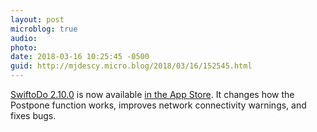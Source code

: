 ```yaml
---
layout: post
microblog: true
audio: 
photo: 
date: 2018-03-16 10:25:45 -0500
guid: http://mjdescy.micro.blog/2018/03/16/152545.html
---
```

[SwiftoDo 2.10.0](https://swiftodoapp.com) is now available [in the App Store](https://itunes.apple.com/us/app/swiftodo-task-list-for-todo.txt/id1073798440?ls=1&mt=8). It changes how the Postpone function works, improves network connectivity warnings, and fixes bugs. 
